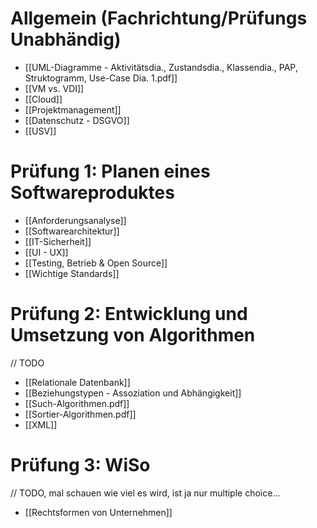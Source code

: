 # Allgemein (Fachrichtung/Prüfungs Unabhändig)
- [[UML-Diagramme - Aktivitätsdia., Zustandsdia., Klassendia., PAP, Struktogramm, Use-Case Dia. 1.pdf]]
- [[VM vs. VDI]]
- [[Cloud]]
- [[Projektmanagement]]
- [[Datenschutz - DSGVO]]
- [[USV]]
# Prüfung 1: Planen eines Softwareproduktes
- [[Anforderungsanalyse]]
- [[Softwarearchitektur]]
- [[IT-Sicherheit]]
- [[UI - UX]]
- [[Testing, Betrieb & Open Source]]
- [[Wichtige Standards]]

# Prüfung 2: Entwicklung und Umsetzung von Algorithmen
// TODO
- [[Relationale Datenbank]]
- [[Beziehungstypen - Assoziation und Abhängigkeit]]
- [[Such-Algorithmen.pdf]]
- [[Sortier-Algorithmen.pdf]]
- [[XML]]


# Prüfung 3: WiSo
// TODO, mal schauen wie viel es wird, ist ja nur multiple choice…
- [[Rechtsformen von Unternehmen]]